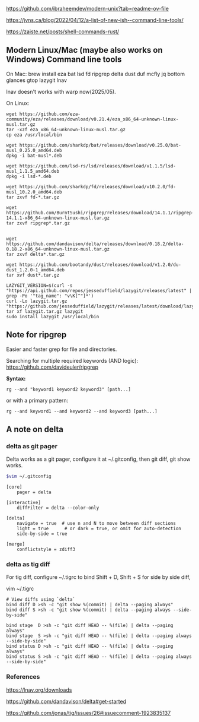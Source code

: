 

https://github.com/ibraheemdev/modern-unix?tab=readme-ov-file

https://jvns.ca/blog/2022/04/12/a-list-of-new-ish--command-line-tools/

https://zaiste.net/posts/shell-commands-rust/

## Modern Linux/Mac (maybe also works on Windows) Command line tools

On Mac:
brew install eza bat lsd fd ripgrep delta dust duf mcfly jq bottom glances gtop lazygit lnav

lnav doesn't works with warp now(2025/05).

On Linux:

```
wget https://github.com/eza-community/eza/releases/download/v0.21.4/eza_x86_64-unknown-linux-musl.tar.gz
tar -xzf eza_x86_64-unknown-linux-musl.tar.gz
cp eza /usr/local/bin

wget https://github.com/sharkdp/bat/releases/download/v0.25.0/bat-musl_0.25.0_amd64.deb
dpkg -i bat-musl*.deb

wget https://github.com/lsd-rs/lsd/releases/download/v1.1.5/lsd-musl_1.1.5_amd64.deb
dpkg -i lsd-*.deb

wget https://github.com/sharkdp/fd/releases/download/v10.2.0/fd-musl_10.2.0_amd64.deb
tar zxvf fd-*.tar.gz

wget https://github.com/BurntSushi/ripgrep/releases/download/14.1.1/ripgrep-14.1.1-x86_64-unknown-linux-musl.tar.gz
tar zxvf ripgrep*.tar.gz


wget https://github.com/dandavison/delta/releases/download/0.18.2/delta-0.18.2-x86_64-unknown-linux-musl.tar.gz
tar zxvf delta*.tar.gz

wget https://github.com/bootandy/dust/releases/download/v1.2.0/du-dust_1.2.0-1_amd64.deb
tar xvf dust*.tar.gz

LAZYGIT_VERSION=$(curl -s "https://api.github.com/repos/jesseduffield/lazygit/releases/latest" | grep -Po '"tag_name": "v\K[^"]*')
curl -Lo lazygit.tar.gz "https://github.com/jesseduffield/lazygit/releases/latest/download/lazygit_${LAZYGIT_VERSION}_Linux_x86_64.tar.gz"
tar xf lazygit.tar.gz lazygit
sudo install lazygit /usr/local/bin

```

## Note for ripgrep

Easier and faster grep for file and directories.

Searching for multiple required keywords (AND logic): 
https://github.com/davideuler/ripgrep

**Syntax:**

```
rg --and "keyword1 keyword2 keyword3" [path...]
```
or with a primary pattern:
```
rg --and keyword1 --and keyword2 --and keyword3 [path...]
```

## A note on delta

### delta as git pager
Delta works as a git pager, configure it at ~/.gitconfig, then git diff, git show works.

``` bash
$vim ~/.gitconfig
```

```
[core]
    pager = delta

[interactive]
    diffFilter = delta --color-only

[delta]
    navigate = true  # use n and N to move between diff sections
    light = true      # or dark = true, or omit for auto-detection
    side-by-side = true

[merge]
    conflictstyle = zdiff3

```


### delta as tig diff

For tig diff, configure ~/.tigrc to bind Shift + D, Shift + S for side by side diff,

vim ~/.tigrc
```
# View diffs using `delta`
bind diff D >sh -c "git show %(commit) | delta --paging always"
bind diff S >sh -c "git show %(commit) | delta --paging always --side-by-side"

bind stage  D >sh -c "git diff HEAD -- %(file) | delta --paging always"
bind stage  S >sh -c "git diff HEAD -- %(file) | delta --paging always --side-by-side"
bind status D >sh -c "git diff HEAD -- %(file) | delta --paging always"
bind status S >sh -c "git diff HEAD -- %(file) | delta --paging always --side-by-side"
```

### References

https://lnav.org/downloads

https://github.com/dandavison/delta#get-started

https://github.com/jonas/tig/issues/26#issuecomment-1923835137
